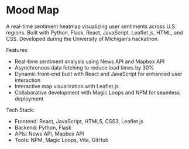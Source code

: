 # Mood Map 

A real-time sentiment heatmap visualizing user sentiments across U.S. regions. Built with Python, Flask, React, JavaScript, Leaflet.js, HTML, and CSS. Developed during the University of Michigan’s hackathon.

Features: 
- Real-time sentiment analysis using News API and Mapbox API
- Asynchronous data fetching to reduce load times by 30%
- Dynamic front-end built with React and JavaScript for enhanced user interaction
- Interactive map visualization with Leaflet.js
- Collaborative development with Magic Loops and NPM for seamless deployment

Tech Stack:
- Frontend: React, JavaScript, HTML5, CSS3, Leaflet.js
- Backend: Python, Flask
- APIs: News API, Mapbox API
- Tools: NPM, Magic Loops, Vite, GitHub

